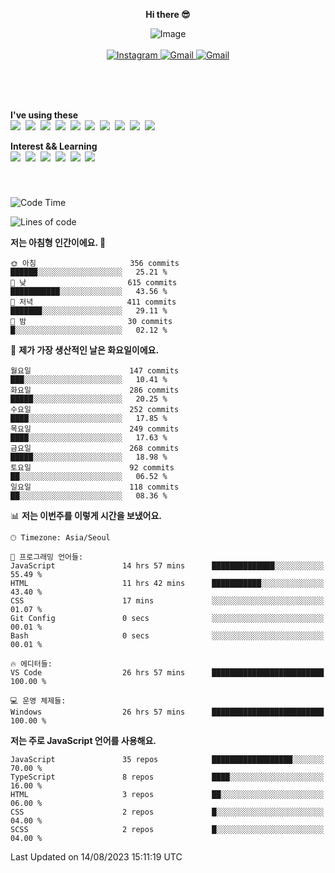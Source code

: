 <p align="center">
  <strong>Hi there 😎</strong>
</p>
<p align="center">
 <img src="https://github.com/newri0807/newri0807/assets/51315988/4a6fb530-b6e7-4156-ae8c-bd620836a7cc" alt="Image" align="center"/>
  <br/>
  <br/>
  <a href="https://www.instagram.com/_nm.87/">
    <img src="https://img.shields.io/badge/-Instagram-dd2a7b?style=flat-squaree&logo=instagram&logoColor=white" alt="Instagram" />
  </a>
  <a href="mailto:newri0807@gmail.com">
    <img src="https://img.shields.io/badge/-Gmail-d14836?style=flat-squaree&logo=Gmail&logoColor=white" alt="Gmail" />
  </a>
  <a href="https://twitter.com/Irwen215">
    <img src="https://img.shields.io/badge/Twitter-1DA1F2?style=flat-squaree&logo=twitter&logoColor=white" alt="Gmail" />
  </a>  
</p>

 
 
</p>
<br/>
<br/>
<br/>
<p align="left">
  <strong>I've using these </strong>
  <br/>
  <img src="https://img.shields.io/badge/Html5-E34F26?style=flat-square&logo=html5&logoColor=white"/></a>&nbsp 
  <img src="https://img.shields.io/badge/css-1572B6?style=flat-square&logo=css3&logoColor=white"/></a>&nbsp 
  <img src="https://img.shields.io/badge/Bootstrap-7952B3?style=flat-square&logo=Bootstrap&logoColor=white"/></a>&nbsp 
  <img src="https://img.shields.io/badge/Javascript-ffb13b?style=flat-square&logo=javascript&logoColor=white"/></a>&nbsp 
  <img src="https://img.shields.io/badge/jquery-0769AD?style=flat-square&logo=jquery&logoColor=white"/></a>&nbsp 
  <img src="https://img.shields.io/badge/C Sharp-239120?style=flat-square&logo=C Sharp&logoColor=white"/></a>&nbsp 
  <img src="https://img.shields.io/badge/.NET-512BD4?style=flat-square&logo=.NET&logoColor=white"/></a>&nbsp 
  <img src="https://img.shields.io/badge/MicrosoftSQLServer-CC2927?style=flat-square&logo=microsoft&logoColor=white"/></a>&nbsp
  <img src="https://img.shields.io/badge/Firebase-FFCA28?style=flat-square&logo=firebase&logoColor=white"/></a>&nbsp 
  <img src="https://img.shields.io/badge/react-61DAFB?style=flat-square&logo=react&logoColor=white"/></a>&nbsp  
</p>

<p align="left">
  <strong>Interest && Learning</strong>
  <br/>
  <img src="https://img.shields.io/badge/TypeScript-3178C6?style=flat-square&logo=TypeScript&logoColor=white"/>&nbsp 
  <img src="https://img.shields.io/badge/Next.js-000000?style=flat-square&logo=Next.js&logoColor=white"/></a>&nbsp 
  <img src="https://img.shields.io/badge/Node.js-339933?style=flat-square&logo=node.js&logoColor=white"/></a>&nbsp 
  <img src="https://img.shields.io/badge/MySQL-4479A1?style=flat-square&logo=MySQL&logoColor=white"/></a>&nbsp 
  <img src="https://img.shields.io/badge/Java-007396?style=flat-square&logo=Java&logoColor=white"/></a>&nbsp
  <img src="https://img.shields.io/badge/Sass-CC6699?style=flat-square&logo=Sass&logoColor=white"/></a>&nbsp 
</p>

&nbsp;
&nbsp;
###

<!--START_SECTION:waka-->
![Code Time](http://img.shields.io/badge/Code%20Time-341%20hrs%2034%20mins-blue)

![Lines of code](https://img.shields.io/badge/%EC%A0%80%EB%8A%94%20%EC%97%AC%ED%83%9C%EA%B9%8C%EC%A7%80%20-1.4%20million%20%EC%A4%84%EC%9D%98%20%EC%BD%94%EB%93%9C%EB%A5%BC%20%EC%9E%91%EC%84%B1%ED%96%88%EC%96%B4%EC%9A%94.-blue)

**저는 아침형 인간이에요. 🐤** 

```text
🌞 아침                     356 commits         ██████░░░░░░░░░░░░░░░░░░░   25.21 % 
🌆 낮　                     615 commits         ███████████░░░░░░░░░░░░░░   43.56 % 
🌃 저녁                     411 commits         ███████░░░░░░░░░░░░░░░░░░   29.11 % 
🌙 밤　                     30 commits          █░░░░░░░░░░░░░░░░░░░░░░░░   02.12 % 
```
📅 **제가 가장 생산적인 날은 화요일이에요.** 

```text
월요일                      147 commits         ███░░░░░░░░░░░░░░░░░░░░░░   10.41 % 
화요일                      286 commits         █████░░░░░░░░░░░░░░░░░░░░   20.25 % 
수요일                      252 commits         ████░░░░░░░░░░░░░░░░░░░░░   17.85 % 
목요일                      249 commits         ████░░░░░░░░░░░░░░░░░░░░░   17.63 % 
금요일                      268 commits         █████░░░░░░░░░░░░░░░░░░░░   18.98 % 
토요일                      92 commits          ██░░░░░░░░░░░░░░░░░░░░░░░   06.52 % 
일요일                      118 commits         ██░░░░░░░░░░░░░░░░░░░░░░░   08.36 % 
```


📊 **저는 이번주를 이렇게 시간을 보냈어요.** 

```text
🕑︎ Timezone: Asia/Seoul

💬 프로그래밍 언어들: 
JavaScript               14 hrs 57 mins      ██████████████░░░░░░░░░░░   55.49 % 
HTML                     11 hrs 42 mins      ███████████░░░░░░░░░░░░░░   43.40 % 
CSS                      17 mins             ░░░░░░░░░░░░░░░░░░░░░░░░░   01.07 % 
Git Config               0 secs              ░░░░░░░░░░░░░░░░░░░░░░░░░   00.01 % 
Bash                     0 secs              ░░░░░░░░░░░░░░░░░░░░░░░░░   00.01 % 

🔥 에디터들: 
VS Code                  26 hrs 57 mins      █████████████████████████   100.00 % 

💻 운영 체제들: 
Windows                  26 hrs 57 mins      █████████████████████████   100.00 % 
```

**저는 주로 JavaScript 언어를 사용해요.** 

```text
JavaScript               35 repos            ██████████████████░░░░░░░   70.00 % 
TypeScript               8 repos             ████░░░░░░░░░░░░░░░░░░░░░   16.00 % 
HTML                     3 repos             ██░░░░░░░░░░░░░░░░░░░░░░░   06.00 % 
CSS                      2 repos             █░░░░░░░░░░░░░░░░░░░░░░░░   04.00 % 
SCSS                     2 repos             █░░░░░░░░░░░░░░░░░░░░░░░░   04.00 % 
```




 Last Updated on 14/08/2023 15:11:19 UTC
<!--END_SECTION:waka-->
